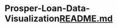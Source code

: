 # Prosper-Loan-Data-Visualization[README.md](https://github.com/0yetunji/Prosper-Loan-Data-Visualization/files/9540213/README.md)
